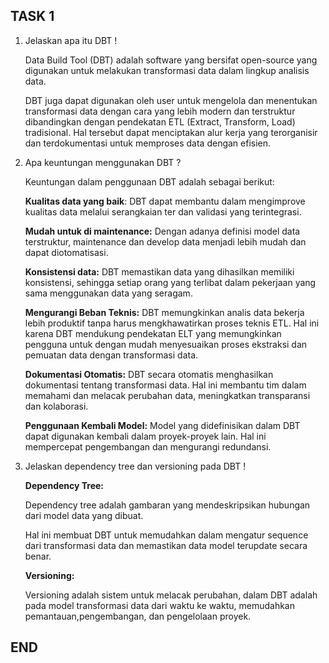 ## TASK 1
1. Jelaskan apa itu DBT !

    Data Build Tool (DBT) adalah software yang bersifat open-source yang digunakan untuk melakukan transformasi data dalam lingkup analisis data. 

    DBT juga dapat digunakan oleh user untuk mengelola dan menentukan transformasi data dengan cara yang lebih modern dan terstruktur dibandingkan dengan pendekatan ETL (Extract, Transform, Load) tradisional. Hal tersebut dapat menciptakan alur kerja yang terorganisir dan terdokumentasi untuk memproses data dengan efisien.

2. Apa keuntungan menggunakan DBT ?

    Keuntungan dalam penggunaan DBT adalah sebagai berikut:

    **Kualitas data yang baik**: DBT dapat membantu dalam mengimprove kualitas data melalui serangkaian ter dan validasi yang terintegrasi.

    **Mudah untuk di maintenance:** Dengan adanya definisi model data terstruktur, maintenance dan develop data menjadi lebih mudah dan dapat diotomatisasi.

    **Konsistensi data:** DBT memastikan data yang dihasilkan memiliki konsistensi, sehingga setiap orang yang terlibat dalam pekerjaan yang sama menggunakan data yang seragam.

    **Mengurangi Beban Teknis:** DBT memungkinkan analis data bekerja lebih produktif tanpa harus mengkhawatirkan proses teknis ETL. Hal ini karena DBT mendukung pendekatan ELT  yang memungkinkan pengguna untuk dengan mudah menyesuaikan proses ekstraksi dan pemuatan data dengan transformasi data.

    **Dokumentasi Otomatis:** DBT secara otomatis menghasilkan dokumentasi tentang transformasi data. Hal ini membantu tim dalam memahami dan melacak perubahan data, meningkatkan transparansi dan kolaborasi.

    **Penggunaan Kembali Model:** Model yang didefinisikan dalam DBT dapat digunakan kembali dalam proyek-proyek lain. Hal ini mempercepat pengembangan dan mengurangi redundansi.

3. Jelaskan dependency tree dan versioning pada DBT !

    **Dependency Tree:**

    Dependency tree adalah gambaran yang mendeskripsikan hubungan dari model data yang dibuat.

    Hal ini membuat DBT untuk memudahkan dalam mengatur sequence dari transformasi data dan memastikan data model terupdate secara benar. 
    

   **Versioning:**

    Versioning adalah sistem untuk melacak perubahan, dalam DBT adalah pada model transformasi data dari waktu ke waktu, memudahkan pemantauan,pengembangan, dan pengelolaan proyek.

## END